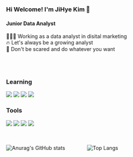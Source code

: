 ### Hi Welcome! I'm JiHye Kim 🐣

#### Junior Data Analyst

👩🏻‍💻 Working as a data analyst in disital marketing 
<br/>
🔥 Let's always be a growing analyst 
<br/>
🌈 Don't be scared and do whatever you want 

 
<br/><br/>
### Learning

<img src="https://img.shields.io/badge/Python-3766AB?style=flat-square&logo=Python&logoColor=white"/> <img src="https://img.shields.io/badge/MySQL-4479A1?style=flat-square&logo=MySQL&logoColor=white"/> <img src="https://img.shields.io/badge/Apache Spark-E25A1C?style=flat-square&logo=Apache Spark&logoColor=white"/> <img src="https://img.shields.io/badge/pytorch-EE4C2C?style=flat-square&logo=pytorch&logoColor=white"/>  

### Tools 

 <img src="https://img.shields.io/badge/Visual Studio Code-007ACC?style=flat-square&logo=Visual Studio Code&logoColor=white"/> <img src="https://img.shields.io/badge/GitHub-181717?style=flat-square&logo=GitHub&logoColor=white"/> <img src="https://img.shields.io/badge/google analytics-E37400?style=flat-square&logo=google analytics&logoColor=white"/> <img src="https://img.shields.io/badge/Microsoft Office-D83B01?style=flat-square&logo=Microsoft Office&logoColor=white"/>
 

<br/><br/>
![Anurag's GitHub stats](https://github-readme-stats.vercel.app/api?username=jemjemster&show_icons=true&theme=buefy)     ![Top Langs](https://github-readme-stats.vercel.app/api/top-langs/?username=jemjemster&layout=compact&theme=buefy)


